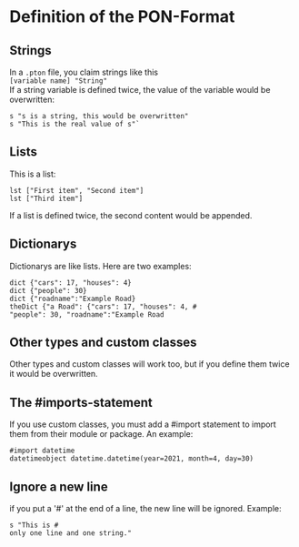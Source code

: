 # Definition of the PON-Format
## Strings
In a `.pton` file, you claim strings like this  
`[variable name] "String"`  
If a string variable is defined twice, the value of the variable would be overwritten:   

    s "s is a string, this would be overwritten"
    s "This is the real value of s"`

## Lists
This is a list:

	lst ["First item", "Second item"]
	lst ["Third item"]

If a list is  defined twice, the second content would be appended.
## Dictionarys
Dictionarys are like lists. Here are two examples:

	dict {"cars": 17, "houses": 4}
	dict {"people": 30}
	dict {"roadname":"Example Road}
	theDict {"a Road": {"cars": 17, "houses": 4, #
	"people": 30, "roadname":"Example Road
## Other types and custom classes
Other types and custom classes will work too, but if you define them twice it would be overwritten.
## The #imports-statement
If you use custom classes, you must add a #import statement to import them from their module or package.
An example:

	#import datetime
	datetimeobject datetime.datetime(year=2021, month=4, day=30)
## Ignore a new line
if you put a '#' at the end of a line, the new line will be ignored. Example:

	s "This is #
	only one line and one string."